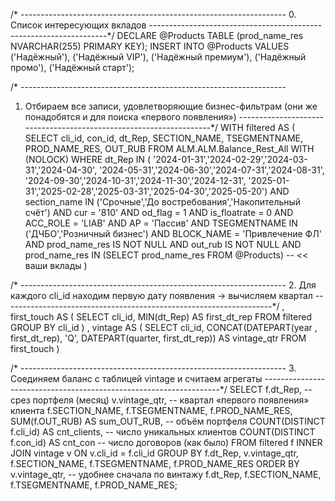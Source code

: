 /* ------------------------------------------------------------------
   0. Список интересующих вкладов
-------------------------------------------------------------------*/
DECLARE @Products TABLE (prod_name_res NVARCHAR(255) PRIMARY KEY);
INSERT INTO @Products VALUES
('Надёжный'),
('Надёжный VIP'),
('Надёжный премиум'),
('Надёжный промо'),
('Надёжный старт');

/* ------------------------------------------------------------------
   1. Отбираем все записи, удовлетворяющие бизнес-фильтрам
   (они же понадобятся и для поиска «первого появления»)
-------------------------------------------------------------------*/
WITH filtered AS (
    SELECT
        cli_id,
        con_id,
        dt_Rep,
        SECTION_NAME,
        TSEGMENTNAME,
        PROD_NAME_RES,
        OUT_RUB
    FROM  ALM.ALM.Balance_Rest_All WITH (NOLOCK)
    WHERE dt_Rep IN ( '2024-01-31','2024-02-29','2024-03-31','2024-04-30',
                      '2024-05-31','2024-06-30','2024-07-31','2024-08-31',
                      '2024-09-30','2024-10-31','2024-11-30','2024-12-31',
                      '2025-01-31','2025-02-28','2025-03-31','2025-04-30','2025-05-20')
      AND section_name  IN ('Срочные','До востребования','Накопительный счёт')
      AND cur           = '810'
      AND od_flag       = 1
      AND is_floatrate  = 0
      AND ACC_ROLE      = 'LIAB'
      AND AP            = 'Пассив'
      AND TSEGMENTNAME IN ('ДЧБО','Розничный бизнес')
      AND BLOCK_NAME    = 'Привлечение ФЛ'
      AND prod_name_res IS NOT NULL
      AND out_rub       IS NOT NULL
      AND prod_name_res IN (SELECT prod_name_res FROM @Products)   -- << ваши вклады
)

/* ------------------------------------------------------------------
   2. Для каждого cli_id находим первую дату появления → вычисляем квартал
-------------------------------------------------------------------*/
, first_touch AS (
    SELECT
        cli_id,
        MIN(dt_Rep) AS first_dt_rep
    FROM filtered
    GROUP BY cli_id
)
, vintage AS (
    SELECT
        cli_id,
        CONCAT(DATEPART(year , first_dt_rep), 'Q', DATEPART(quarter, first_dt_rep)) AS vintage_qtr
    FROM first_touch
)

/* ------------------------------------------------------------------
   3. Соединяем баланс с таблицей vintage и считаем агрегаты
-------------------------------------------------------------------*/
SELECT
    f.dt_Rep,                         -- срез портфеля (месяц)
    v.vintage_qtr,                    -- квартал «первого появления» клиента
    f.SECTION_NAME,
    f.TSEGMENTNAME,
    f.PROD_NAME_RES,
    SUM(f.OUT_RUB)           AS sum_OUT_RUB,   -- объём портфеля
    COUNT(DISTINCT f.cli_id) AS cnt_clients,   -- число уникальных клиентов
    COUNT(DISTINCT f.con_id) AS cnt_con        -- число договоров (как было)
FROM        filtered f
INNER JOIN  vintage  v  ON v.cli_id = f.cli_id
GROUP BY
    f.dt_Rep,
    v.vintage_qtr,
    f.SECTION_NAME,
    f.TSEGMENTNAME,
    f.PROD_NAME_RES
ORDER BY
    v.vintage_qtr,       -- удобнее сначала по винтажу
    f.dt_Rep,
    f.SECTION_NAME,
    f.TSEGMENTNAME,
    f.PROD_NAME_RES;
